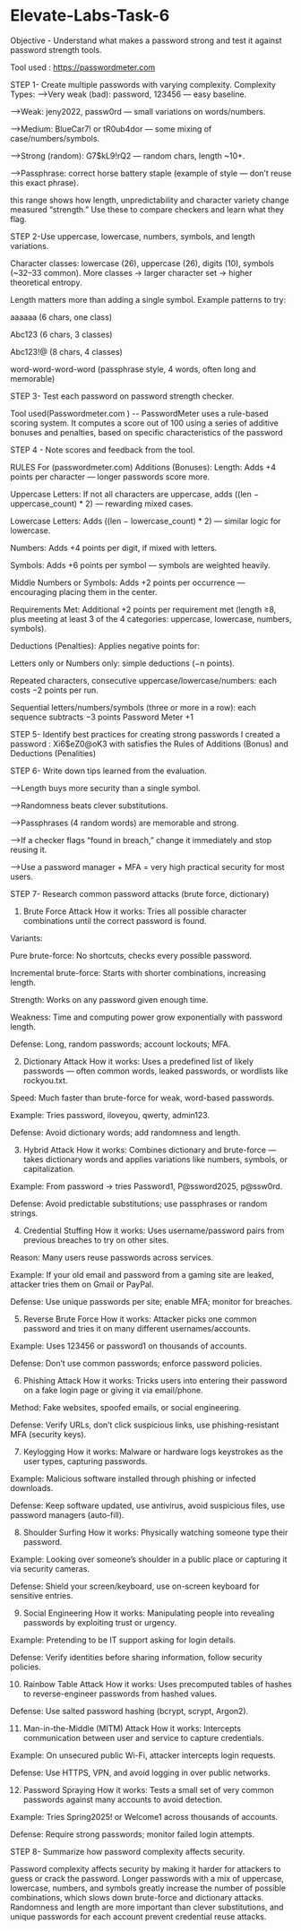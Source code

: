 # Elevate-Labs-Task-6

Objective -  Understand what makes a password strong and test it against password strength tools.

Tool used : https://passwordmeter.com

STEP 1- Create multiple passwords with varying complexity.
Complexity Types:
-->Very weak (bad): password, 123456 — easy baseline.

-->Weak: jeny2022, passw0rd — small variations on words/numbers.

-->Medium: BlueCar7! or tR0ub4dor — some mixing of case/numbers/symbols.

-->Strong (random): G7$kL9!rQ2 — random chars, length ~10+.

-->Passphrase: correct horse battery staple (example of style — don’t reuse this exact phrase).

this range shows how length, unpredictability and character variety change measured “strength.” Use these to compare checkers and learn what they flag.

STEP 2-Use uppercase, lowercase, numbers, symbols, and length variations.

Character classes: lowercase (26), uppercase (26), digits (10), symbols (~32–33 common). 
More classes → larger character set → higher theoretical entropy.

Length matters more than adding a single symbol. Example patterns to try:

aaaaaa (6 chars, one class)

Abc123 (6 chars, 3 classes)

Abc123!@ (8 chars, 4 classes)

word-word-word-word (passphrase style, 4 words, often long and memorable)

STEP 3- Test each password on password strength checker.

Tool used(Passwordmeter.com ) -- PasswordMeter uses a rule-based scoring system. It computes a score out of 100 using a series of additive bonuses and penalties, based on specific characteristics of the password

STEP 4 - Note scores and feedback from the tool.

RULES For (passwordmeter.com)
Additions (Bonuses):
Length: Adds +4 points per character — longer passwords score more.

Uppercase Letters: If not all characters are uppercase, adds ((len − uppercase_count) * 2) — rewarding mixed cases.

Lowercase Letters: Adds ((len − lowercase_count) * 2) — similar logic for lowercase.

Numbers: Adds +4 points per digit, if mixed with letters.
 
Symbols: Adds +6 points per symbol — symbols are weighted heavily.

Middle Numbers or Symbols: Adds +2 points per occurrence — encouraging placing them in the center.

Requirements Met: Additional +2 points per requirement met (length ≥8, plus meeting at least 3 of the 4 categories: uppercase, lowercase, numbers, symbols).

Deductions (Penalties):
Applies negative points for:

Letters only or Numbers only: simple deductions (−n points).

Repeated characters, consecutive uppercase/lowercase/numbers: each costs −2 points per run.

Sequential letters/numbers/symbols (three or more in a row): each sequence subtracts −3 points 
Password Meter +1

STEP 5- Identify best practices for creating strong passwords
 I created a password : Xi6$eZ0@oK3 with satisfies the Rules of Additions (Bonus) and Deductions (Penalities)

 STEP 6- Write down tips learned from the evaluation.

-->Length buys more security than a single symbol.

-->Randomness beats clever substitutions.

-->Passphrases (4 random words) are memorable and strong.

-->If a checker flags “found in breach,” change it immediately and stop reusing it.

-->Use a password manager + MFA = very high practical security for most users.

STEP 7- Research common password attacks (brute force, dictionary)
1. Brute Force Attack
How it works:
Tries all possible character combinations until the correct password is found.

Variants:

Pure brute-force: No shortcuts, checks every possible password.

Incremental brute-force: Starts with shorter combinations, increasing length.

Strength: Works on any password given enough time.

Weakness: Time and computing power grow exponentially with password length.

Defense: Long, random passwords; account lockouts; MFA.

2. Dictionary Attack
How it works:
Uses a predefined list of likely passwords — often common words, leaked passwords, or wordlists like rockyou.txt.

Speed: Much faster than brute-force for weak, word-based passwords.

Example:
Tries password, iloveyou, qwerty, admin123.

Defense: Avoid dictionary words; add randomness and length.

3. Hybrid Attack
How it works:
Combines dictionary and brute-force — takes dictionary words and applies variations like numbers, symbols, or capitalization.

Example:
From password → tries Password1, P@ssword2025, p@ssw0rd.

Defense: Avoid predictable substitutions; use passphrases or random strings.

4. Credential Stuffing
How it works:
Uses username/password pairs from previous breaches to try on other sites.

Reason: Many users reuse passwords across services.

Example:
If your old email and password from a gaming site are leaked, attacker tries them on Gmail or PayPal.

Defense: Use unique passwords per site; enable MFA; monitor for breaches.

5. Reverse Brute Force
How it works:
Attacker picks one common password and tries it on many different usernames/accounts.

Example:
Uses 123456 or password1 on thousands of accounts.

Defense: Don’t use common passwords; enforce password policies.

6. Phishing Attack
How it works:
Tricks users into entering their password on a fake login page or giving it via email/phone.

Method: Fake websites, spoofed emails, or social engineering.

Defense: Verify URLs, don’t click suspicious links, use phishing-resistant MFA (security keys).

7. Keylogging
How it works:
Malware or hardware logs keystrokes as the user types, capturing passwords.

Example:
Malicious software installed through phishing or infected downloads.

Defense: Keep software updated, use antivirus, avoid suspicious files, use password managers (auto-fill).

8. Shoulder Surfing
How it works:
Physically watching someone type their password.

Example:
Looking over someone’s shoulder in a public place or capturing it via security cameras.

Defense: Shield your screen/keyboard, use on-screen keyboard for sensitive entries.

9. Social Engineering
How it works:
Manipulating people into revealing passwords by exploiting trust or urgency.

Example:
Pretending to be IT support asking for login details.

Defense: Verify identities before sharing information, follow security policies.

10. Rainbow Table Attack
How it works:
Uses precomputed tables of hashes to reverse-engineer passwords from hashed values.

Defense: Use salted password hashing (bcrypt, scrypt, Argon2).

11. Man-in-the-Middle (MITM) Attack
How it works:
Intercepts communication between user and service to capture credentials.

Example:
On unsecured public Wi-Fi, attacker intercepts login requests.

Defense: Use HTTPS, VPN, and avoid logging in over public networks.

12. Password Spraying
How it works:
Tests a small set of very common passwords against many accounts to avoid detection.

Example:
Tries Spring2025! or Welcome1 across thousands of accounts.

Defense: Require strong passwords; monitor failed login attempts.

STEP 8- Summarize how password complexity affects security.

Password complexity affects security by making it harder for attackers to guess or crack the password.
Longer passwords with a mix of uppercase, lowercase, numbers, and symbols greatly increase the number of possible combinations, which slows down brute-force and dictionary attacks.
Randomness and length are more important than clever substitutions, and unique passwords for each account prevent credential reuse attacks.

